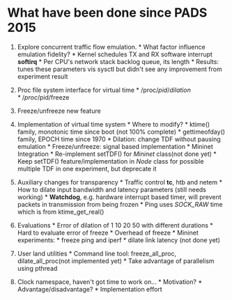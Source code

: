 # What have been done since PADS 2015

1. Explore concurrent traffic flow emulation.
        * What factor influence emulation fidelity?
                * Kernel schedules TX and RX software interrupt __softirq__
                * Per CPU's network stack backlog queue, its length
        * Results: tunes these parameters vis sysctl but didn't see any improvement from experiment result

2. Proc file system interface for virtual time
        * /proc/$pid/dilation
        * /proc/$pid/freeze

3. Freeze/unfreeze new feature

4. Implementation of virtual time system
        * Where to modify?
                * ktime() family, monotonic time since boot (not 100% complete)
                * gettimeofday() family, EPOCH time since 1970
        * Dilation: change TDF without pausing emulation
        * Freeze/unfreeze: signal based implementation
        * Mininet Integration
                * Re-implement setTDF() for _Mininet_ class(not done yet)
                * Keep setTDF() feature/implementation in _Node_ class for possible multiple TDF in one experiment, but deprecate it

5. Auxiliary changes for transparency
        * Traffic control __tc__, htb and netem
                * How to dilate input bandwidth and latency parameters (still needs working)
                * __Watchdog__, e.g. hardware interrupt based timer, will prevent packets in transmission from being frozen
        * Ping uses _SOCK\_RAW_ time which is from ktime_get_real()

6. Evaluations
        * Error of dilation of 1 10 20 50 with different durations
        * Hard to evaluate error of freeze
        * Overhead of freeze
        * Mininet experiments:
                * freeze ping and iperf
                * dilate link latency (not done yet)

7. User land utilities
        * Command line tool: freeze\_all\_proc, dilate\_all\_proc(not implemented yet)
        * Take advantage of parallelism using pthread

8. Clock namespace, haven't got time to work on...
        * Motivation?
        * Advantage/disadvantage?
        * Implementation effort



